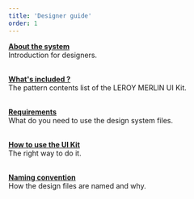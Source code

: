 ```yaml
---
title: 'Designer guide'
order: 1
---
```


**[About the system](aboutTheSystem/)**<br>
Introduction for designers.
<br><br>

**[What's included ?](whatsIncluded/)**<br>
The pattern contents list of the LEROY MERLIN UI Kit.
<br><br>

**[Requirements](requirements/)**<br>
What do you need to use the design system files.
<br><br>

**[How to use the UI Kit](installation/)**<br>
The right way to do it.
<br><br>

**[Naming convention](namingConvention/)**<br>
How the design files are named and why.
<br><br>

